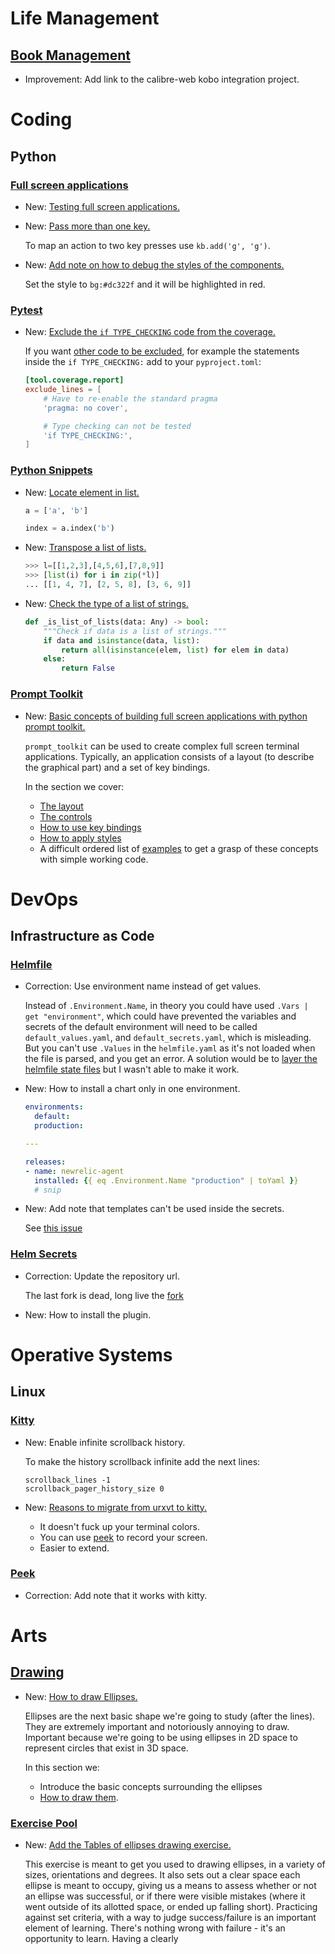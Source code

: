 # Life Management

## [Book Management](book_management.md)

* Improvement: Add link to the calibre-web kobo integration project.

# Coding

## Python

### [Full screen applications](prompt_toolkit_fullscreen_applications.md)

* New: [Testing full screen applications.](prompt_toolkit_fullscreen_applications.md#testing)
* New: [Pass more than one key.](prompt_toolkit_fullscreen_applications.md#pass-more-than-one-key)

    To map an action to two key presses use `kb.add('g', 'g')`.

* New: [Add note on how to debug the styles of the components.](prompt_toolkit_fullscreen_applications.md#styles)

    Set the style to `bg:#dc322f` and it will be highlighted in red.
    

### [Pytest](pytest.md)

* New: [Exclude the `if TYPE_CHECKING` code from the coverage.](pytest.md#excluding-code-from-coverage)

    If you want [other code to be
    excluded](https://github.com/nedbat/coveragepy/issues/831), for example the
    statements inside the `if TYPE_CHECKING:` add to your `pyproject.toml`:
    
    ```toml
    [tool.coverage.report]
    exclude_lines = [
        # Have to re-enable the standard pragma
        'pragma: no cover',
    
        # Type checking can not be tested
        'if TYPE_CHECKING:',
    ]
    ```

### [Python Snippets](python_snippets.md)

* New: [Locate element in list.](python_snippets.md#locate-element-in-list)

    ```python
    a = ['a', 'b']
    
    index = a.index('b')
    ```

* New: [Transpose a list of lists.](python_snippets.md#transpose-a-list-of-lists)

    ```python
    >>> l=[[1,2,3],[4,5,6],[7,8,9]]
    >>> [list(i) for i in zip(*l)]
    ... [[1, 4, 7], [2, 5, 8], [3, 6, 9]]
    ```

* New: [Check the type of a list of strings.](python_snippets.md#check-the-type-of-a-list-of-strings)

    ```python
    def _is_list_of_lists(data: Any) -> bool:
        """Check if data is a list of strings."""
        if data and isinstance(data, list):
            return all(isinstance(elem, list) for elem in data)
        else:
            return False
    ```

### [Prompt Toolkit](prompt_toolkit.md)

* New: [Basic concepts of building full screen applications with python prompt toolkit.](prompt_toolkit.md#full-screen-applications)

    `prompt_toolkit` can be used to create complex full screen terminal applications.
    Typically, an application consists of a layout (to describe the graphical part)
    and a set of key bindings.
    
    In the section we cover:
    
    * [The layout](prompt_toolkit.md#the-layout)
    * [The controls](prompt_toolkit.md#the-controls)
    * [How to use key bindings](prompt_toolkit.md#key-bindings)
    * [How to apply styles](prompt_toolkit.md#styles)
    * A difficult ordered list of [examples](prompt_toolkit.md#examples) to
    get a grasp of these concepts with simple working code.

# DevOps

## Infrastructure as Code

### [Helmfile](helmfile.md)

* Correction: Use environment name instead of get values.

    Instead of `.Environment.Name`, in theory you could have used `.Vars | get "environment"`, which could have prevented the variables and secrets of the default environment will need to be called `default_values.yaml`, and `default_secrets.yaml`, which is misleading. But you can't use `.Values` in the `helmfile.yaml` as it's not loaded when the file is parsed, and you get an error. A solution would be to [layer the helmfile state files](https://github.com/roboll/helmfile/blob/8594944f6374454e6ddea61d04b201133798cd95/docs/writing-helmfile.md#layering-state-template-files) but I wasn't able to make it work.

* New: How to install a chart only in one environment.

    ```yaml
    environments:
      default:
      production:
    
    ---
    
    releases:
    - name: newrelic-agent
      installed: {{ eq .Environment.Name "production" | toYaml }}
      # snip
    ```

* New: Add note that templates can't be used inside the secrets.

    See [this issue](https://github.com/jkroepke/helm-secrets/issues/126)

### [Helm Secrets](helm_secrets.md)

* Correction: Update the repository url.

    The last fork is dead, long live the [fork](https://github.com/jkroepke/helm-secrets)

* New: How to install the plugin.

# Operative Systems

## Linux

### [Kitty](kitty.md)

* New: Enable infinite scrollback history.

    To make the history scrollback infinite add the next lines:
    
    ```
    scrollback_lines -1
    scrollback_pager_history_size 0
    ```

* New: [Reasons to migrate from urxvt to kitty.](kitty.md#reasons-to-migrate-from-urxvt-to-kitty)

    * It doesn't fuck up your terminal colors.
    * You can use [peek](peek.md) to record your screen.
    * Easier to extend.

### [Peek](peek.md)

* Correction: Add note that it works with kitty.

# Arts

## [Drawing](drawing.md)

* New: [How to draw Ellipses.](drawing.md#ellipses)

    Ellipses are the next basic shape we're going to study (after the lines). They
    are extremely important and notoriously annoying to draw. Important because
    we're going to be using ellipses in 2D space to represent circles that exist in
    3D space.
    
    In this section we:
    
    * Introduce the basic concepts surrounding the ellipses
    * [How to draw them](drawing.md#drawing-ellipses).

### [Exercise Pool](exercise_pool.md)

* New: [Add the Tables of ellipses drawing exercise.](exercise_pool.md#ellipses)

    This exercise is meant to get you used to drawing ellipses, in a variety of
    sizes, orientations and degrees. It also sets out a clear space each ellipse is
    meant to occupy, giving us a means to assess whether or not an ellipse was
    successful, or if there were visible mistakes (where it went outside of its
    allotted space, or ended up falling short). Practicing against set criteria,
    with a way to judge success/failure is an important element of learning. There's
    nothing wrong with failure - it's an opportunity to learn. Having a clearly
